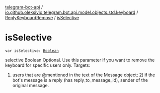 [telegram-bot-api](../../index.md) / [io.github.oleksivio.telegram.bot.api.model.objects.std.keyboard](../index.md) / [ReplyKeyboardRemove](index.md) / [isSelective](./is-selective.md)

# isSelective

`var isSelective: `[`Boolean`](https://kotlinlang.org/api/latest/jvm/stdlib/kotlin/-boolean/index.html)

selective Boolean Optional. Use this parameter if you want to remove the keyboard for specific users only. Targets:

1. users that are @mentioned in the text of the Message object; 2) if the bot's message is a reply (has
reply_to_message_id), sender of the original message.

